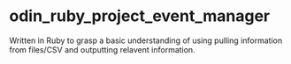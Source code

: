 # odin_ruby_project_event_manager

Written in Ruby to grasp a basic understanding of using pulling information from files/CSV and outputting relavent information.
